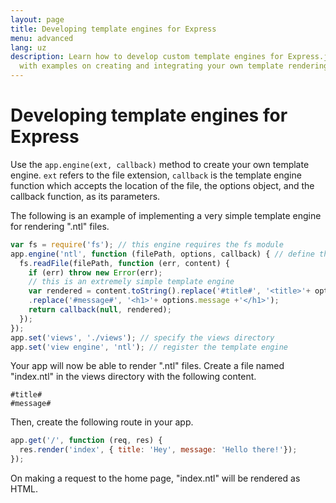```yaml
---
layout: page
title: Developing template engines for Express
menu: advanced
lang: uz
description: Learn how to develop custom template engines for Express.js using app.engine(),
  with examples on creating and integrating your own template rendering logic.
---
```


# Developing template engines for Express

Use the `app.engine(ext, callback)` method to create your own template engine. `ext` refers to the file extension, `callback` is the template engine function which accepts the location of the file, the options object, and the callback function, as its parameters.

The following is an example of implementing a very simple template engine for rendering ".ntl" files.

```js
var fs = require('fs'); // this engine requires the fs module
app.engine('ntl', function (filePath, options, callback) { // define the template engine
  fs.readFile(filePath, function (err, content) {
    if (err) throw new Error(err);
    // this is an extremely simple template engine
    var rendered = content.toString().replace('#title#', '<title>'+ options.title +'</title>')
    .replace('#message#', '<h1>'+ options.message +'</h1>');
    return callback(null, rendered);
  });
});
app.set('views', './views'); // specify the views directory
app.set('view engine', 'ntl'); // register the template engine
```

Your app will now be able to render ".ntl" files. Create a file named "index.ntl" in the views directory with the following content.

```pug
#title#
#message#
```

Then, create the following route in your app.

```js
app.get('/', function (req, res) {
  res.render('index', { title: 'Hey', message: 'Hello there!'});
});
```

On making a request to the home page, "index.ntl" will be rendered as HTML.
